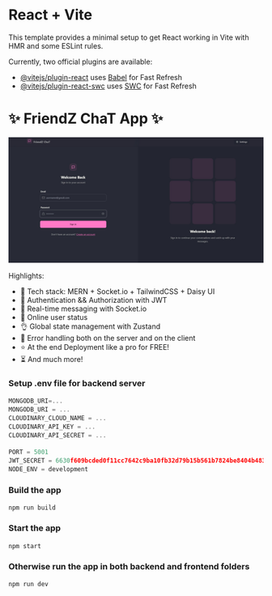 # React + Vite

This template provides a minimal setup to get React working in Vite with HMR and some ESLint rules.

Currently, two official plugins are available:

- [@vitejs/plugin-react](https://github.com/vitejs/vite-plugin-react/blob/main/packages/plugin-react/README.md) uses [Babel](https://babeljs.io/) for Fast Refresh
- [@vitejs/plugin-react-swc](https://github.com/vitejs/vite-plugin-react-swc) uses [SWC](https://swc.rs/) for Fast Refresh

# ✨ FriendZ ChaT App ✨

![Demo App](/frontend/public/Demo_Scr.jpg)

Highlights:

- 🌟 Tech stack: MERN + Socket.io + TailwindCSS + Daisy UI
- 🎃 Authentication && Authorization with JWT
- 👾 Real-time messaging with Socket.io
- 🚀 Online user status
- 👌 Global state management with Zustand
- 🐞 Error handling both on the server and on the client
- ⭐ At the end Deployment like a pro for FREE!
- ⏳ And much more!

### Setup .env file for backend server

```js
MONGODB_URI=...
MONGODB_URI = ...
CLOUDINARY_CLOUD_NAME = ...
CLOUDINARY_API_KEY = ...
CLOUDINARY_API_SECRET = ...

PORT = 5001
JWT_SECRET = 6630f609bcded0f11cc7642c9ba10fb32d79b15b561b7824be8404b4830dff82
NODE_ENV = development
```

### Build the app

```shell
npm run build
```

### Start the app

```shell
npm start
```

### Otherwise run the app in both backend and frontend folders

```shell
npm run dev
```

